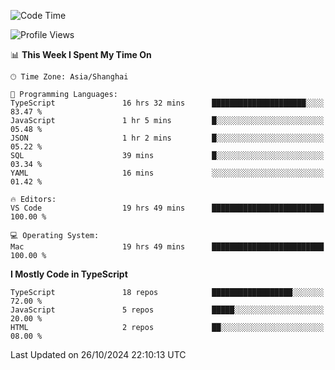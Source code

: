 <!--START_SECTION:waka-->
![Code Time](http://img.shields.io/badge/Code%20Time-6%2C798%20hrs%2046%20mins-blue)

![Profile Views](http://img.shields.io/badge/Profile%20Views-1-blue)

📊 **This Week I Spent My Time On** 

```text
🕑︎ Time Zone: Asia/Shanghai

💬 Programming Languages: 
TypeScript               16 hrs 32 mins      █████████████████████░░░░   83.47 % 
JavaScript               1 hr 5 mins         █░░░░░░░░░░░░░░░░░░░░░░░░   05.48 % 
JSON                     1 hr 2 mins         █░░░░░░░░░░░░░░░░░░░░░░░░   05.22 % 
SQL                      39 mins             █░░░░░░░░░░░░░░░░░░░░░░░░   03.34 % 
YAML                     16 mins             ░░░░░░░░░░░░░░░░░░░░░░░░░   01.42 % 

🔥 Editors: 
VS Code                  19 hrs 49 mins      █████████████████████████   100.00 % 

💻 Operating System: 
Mac                      19 hrs 49 mins      █████████████████████████   100.00 % 
```

**I Mostly Code in TypeScript** 

```text
TypeScript               18 repos            ██████████████████░░░░░░░   72.00 % 
JavaScript               5 repos             █████░░░░░░░░░░░░░░░░░░░░   20.00 % 
HTML                     2 repos             ██░░░░░░░░░░░░░░░░░░░░░░░   08.00 % 
```




 Last Updated on 26/10/2024 22:10:13 UTC
<!--END_SECTION:waka-->
